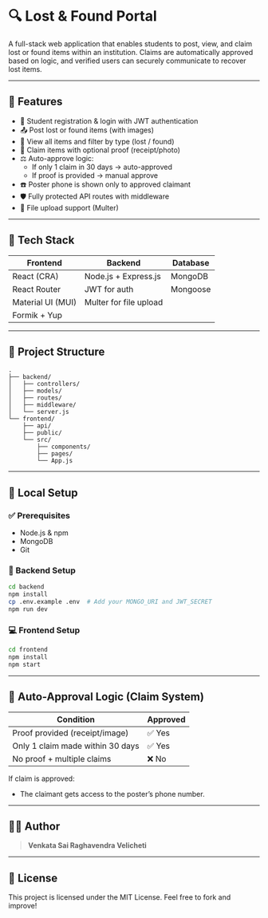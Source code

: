 # 🔍 Lost & Found Portal

A full-stack web application that enables students to post, view, and claim lost or found items within an institution. Claims are automatically approved based on logic, and verified users can securely communicate to recover lost items.

---

## 🚀 Features

- 🔐 Student registration & login with JWT authentication  
- 📤 Post lost or found items (with images)  
- 🔎 View all items and filter by type (lost / found)  
- 🧾 Claim items with optional proof (receipt/photo)  
- ⚖️ Auto-approve logic:  
  - If only 1 claim in 30 days → auto-approved  
  - If proof is provided → manual approve  
- ☎️ Poster phone is shown only to approved claimant  
- 🛡️ Fully protected API routes with middleware  
- 📁 File upload support (Multer)

---

## 🧰 Tech Stack

| Frontend              | Backend                | Database |
|----------------------|------------------------|----------|
| React (CRA)          | Node.js + Express.js   | MongoDB  |
| React Router         | JWT for auth           | Mongoose |
| Material UI (MUI)    | Multer for file upload |          |
| Formik + Yup         |                        |          |

---

## 📂 Project Structure

```
.
├── backend/
│   ├── controllers/
│   ├── models/
│   ├── routes/
│   ├── middleware/
│   └── server.js
└── frontend/
    ├── api/
    ├── public/
    └── src/
        ├── components/
        ├── pages/
        └── App.js
```

---

## 🧪 Local Setup

### ✅ Prerequisites
- Node.js & npm
- MongoDB
- Git

### 🔧 Backend Setup

```bash
cd backend
npm install
cp .env.example .env  # Add your MONGO_URI and JWT_SECRET
npm run dev
```

### 💻 Frontend Setup

```bash
cd frontend
npm install
npm start
```

---

## 🔐 Auto-Approval Logic (Claim System)

| Condition                                 |    Approved     |
|-------------------------------------------|-----------------|
| Proof provided (receipt/image)            | ✅ Yes         |
| Only 1 claim made within 30 days          | ✅ Yes         |
| No proof + multiple claims                | ❌ No          |

If claim is approved:  
- The claimant gets access to the poster’s phone number.


---

## 🙋‍♂️ Author

> **Venkata Sai Raghavendra Velicheti**  

---

## 📜 License

This project is licensed under the MIT License. Feel free to fork and improve!